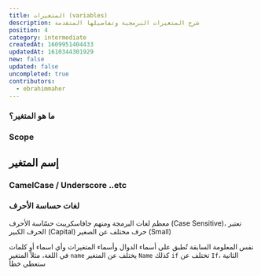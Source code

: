 ```yaml
---
title: المتغيرات (variables)
description: شرح المتغيرات البرمجية وتفاصيلها المتقدمة
position: 4
category: intermediate
createdAt: 1609951404433
updatedAt: 1610344301929
new: false
updated: false
uncompleted: true
contributors:
  - ebrahimmaher
---
```


### ما هو المتغير؟


### Scope

## إسم المتغير
### CamelCase / Underscore ..etc

### لغات حساسة اﻷحرف
معظم لغات البرمجة ومنهم جافاسكريبت حسّاسة اﻷحرف (Case Sensitive)، تعتبر الحرف الكبير (Capital) حرف مختلف عن الصغير (Small)

<base-alert type="info">

نفس المعلومة السابقة تُطبق على أسماء الدوال وأسماء المتغيرات وأي اسماء أو كلمات في اللغة، مثلاً المتغير `name` يختلف عن المتغير `Name`
كذلك `if` تختلف عن `If`، الثانية ستعطي خطأ

</base-alert>
